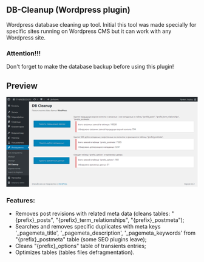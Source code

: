 ## DB-Cleanup (Wordpress plugin)

Wordpress database cleaning up tool. Initial this tool was made specially for specific sites running on Wordpress CMS but it can work with any Wordpress site.

### Attention!!!

Don't forget to make the database backup before using this plugin!

## Preview

![DB-Cleanup plugin interface](https://github.com/fractal512/db-cleanup/blob/master/blob/assets/db-cleanup.png?raw=true)

### Features:

- Removes post revisions with related meta data (cleans tables: "{prefix}_posts", "{prefix}_term_relationships", "{prefix}_postmeta");
- Searches and removes specific duplicates with meta keys '_pagemeta_title', '_pagemeta_description', '_pagemeta_keywords' from "{prefix}_postmeta" table (some SEO plugins leave);
- Cleans "{prefix}_options" table of transients entries;
- Optimizes tables (tables files defragmentation).

